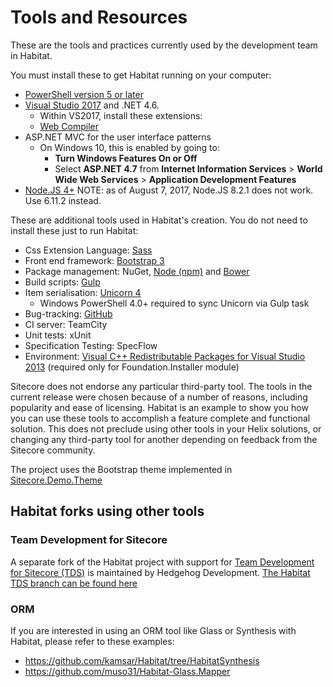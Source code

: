 # Tools and Resources

These are the tools and practices currently used by the development team in Habitat.

You must install these to get Habitat running on your computer:

* [PowerShell version 5 or later](https://www.microsoft.com/en-us/download/details.aspx?id=50395)
* [Visual Studio 2017](https://www.visualstudio.com/downloads/) and .NET 4.6.
  * Within VS2017, install these extensions:
  * [Web Compiler](https://marketplace.visualstudio.com/items?itemName=MadsKristensen.WebCompiler)
* ASP.NET MVC for the user interface patterns
  * On Windows 10, this is enabled by going to:
    * **Turn Windows Features On or Off**
    * Select **ASP.NET 4.7** from **Internet Information Services** > **World Wide Web Services** > **Application Development Features**
* [Node.JS 4+](https://nodejs.org/) NOTE: as of August 7, 2017, Node.JS 8.2.1 does not work. Use 6.11.2 instead.

These are additional tools used in Habitat's creation. You do not need to install these just to run Habitat:

* Css Extension Language: [Sass](http://sass-lang.com/install)
* Front end framework: [Bootstrap 3](http://getbootstrap.com/)
* Package management: NuGet, [Node (npm)](https://nodejs.org/) and [Bower](https://www.bower.io/)
* Build scripts: [Gulp](http://gulpjs.com/)
* Item serialisation: [Unicorn 4](https://github.com/kamsar/Unicorn)
  * Windows PowerShell 4.0+ required to sync Unicorn via Gulp task
* Bug-tracking: [GitHub](https://github.com/Sitecore/Habitat/issues)
* CI server: TeamCity
* Unit tests: xUnit
* Specification Testing: SpecFlow
* Environment: [Visual C++ Redistributable Packages for Visual Studio 2013](https://www.microsoft.com/en-us/download/details.aspx?id=40784) (required only for Foundation.Installer module)

Sitecore does not endorse any particular third-party tool. The tools in the current release were chosen because of a number of reasons, including popularity and ease of licensing. Habitat is an example to show you how you can use these tools to accomplish a feature complete and functional solution. This does not preclude using other tools in your Helix solutions, or changing any third-party tool for another depending on feedback from the Sitecore community.

The project uses the Bootstrap theme implemented in [Sitecore.Demo.Theme](https://github.com/Sitecore/Sitecore.Demo.Theme)

## Habitat forks using other tools

### Team Development for Sitecore

A separate fork of the Habitat project with support for [Team Development for Sitecore (TDS)](https://www.teamdevelopmentforsitecore.com) is maintained by Hedgehog Development. [The Habitat TDS branch can be found here](https://github.com/HedgehogDevelopment/Habitat/tree/TDS)

### ORM

If you are interested in using an ORM tool like Glass or Synthesis with Habitat, please refer to these examples:
* https://github.com/kamsar/Habitat/tree/HabitatSynthesis
* https://github.com/muso31/Habitat-Glass.Mapper

